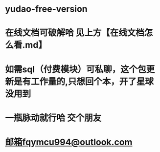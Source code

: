 # yudao-free-version
# 在线文档可破解哈 见上方【在线文档怎么看.md】
# 如需sql（付费模块）可私聊，这个包更新是有工作量的,只想回个本，开了星球没用到
# 一瓶脉动就行哈 交个朋友
# 邮箱fqymcu994@outlook.com
